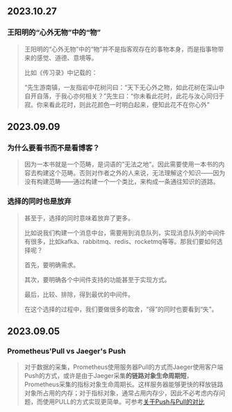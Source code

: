 ## 2023.10.27

### 王阳明的“心外无物”中的“物”

> 王阳明的“心外无物”中的“物”并不是指客观存在的事物本身，而是指事物带来的感觉、道德、意境等。
>
> 比如《传习录》中记载的：
>
> “先生游南镇，一友指岩中花树问曰：“天下无心外之物，如此花树在深山中自开自落，于我心亦何相关？”先生曰：“你未看此花时，此花与汝心同归于寂。你来看此花时，则此花颜色一时明白起来，便知此花不在你心外”
>

## 2023.09.09

### 为什么要看书而不是看博客？

> 因为一本书就是一个范畴，是词语的”无法之地“。因此需要使用一本书的内容去构建这个范畴。否则对作者之外的人来说，无法理解这个知识——因为没有构建范畴——通过构建一个一个类比，来构成一条通往知识的道路。

### 选择的同时也是放弃

> 甚至于，选择的同时意味着放弃了更多。
>
> 比如说我们构建一个消息中台，需要用到消息队列，实现消息队列的中间件有很多，比如kafka、rabbitmq、redis、rocketmq等等。那我们要如何选择呢？
>
> 首先，要明确需求。
>
> 其次，要明确各个中间件支持的功能甚至于实现方式。
>
> 最后，比较、排除，得到最优的中间件。
>
> 在这个选择的过程中，我们要做很多的取舍，“得”的同时也要看到“失”。



## 2023.09.05

### Prometheus'Pull vs Jaeger's Push

> 对于数据的采集，Prometheus使用服务器Pull的方式而Jaeger使用客户端Push的方式，或许是由于Jaeger采集**的链路对象生命周期短**，Prometheus采集的指标对象生命周期长。这样服务器能够更快的释放链路对象所占用的内存；对于指标对象，通常占用内存少，因此不必考虑内存问题，而使用PULL的方式实现更简单。可参考[关于Push与Pull的对比](http://bit.ly/3aJEPxE)

